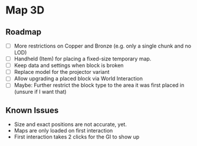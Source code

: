 # Map 3D
## Roadmap
- [ ] More restrictions on Copper and Bronze (e.g. only a single chunk and no LOD)
- [ ] Handheld (Item) for placing a fixed-size temporary map.
- [ ] Keep data and settings when block is broken
- [ ] Replace model for the projector variant
- [ ] Allow upgrading a placed block via World Interaction
- [ ] Maybe: Further restrict the block type to the area it was first placed in (unsure if I want that)

## Known Issues
- Size and exact positions are not accurate, yet.
- Maps are only loaded on first interaction
- First interaction takes 2 clicks for the GI to show up

